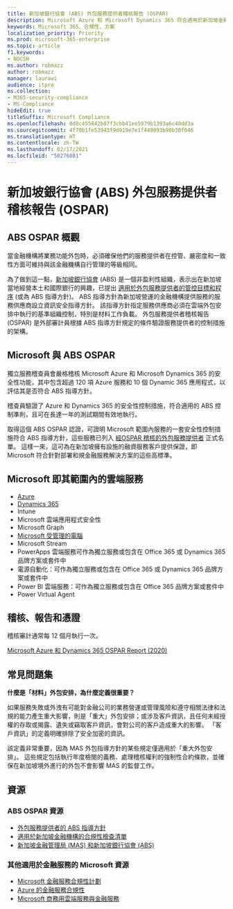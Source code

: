 ```yaml
---
title: 新加坡銀行協會 (ABS) 外包服務提供者稽核報告 (OSPAR)
description: Microsoft Azure 和 Microsoft Dynamics 365 符合適用於新加坡金融機構的服務提供者稽核報告 (OSPAR)。
keywords: Microsoft 365、合規性、方案
localization_priority: Priority
ms.prod: microsoft-365-enterprise
ms.topic: article
f1.keywords:
- NOCSH
ms.author: robmazz
author: robmazz
manager: laurawi
audience: itpro
ms.collection:
- M365-security-compliance
- MS-Compliance
hideEdit: true
titleSuffix: Microsoft Compliance
ms.openlocfilehash: 0d8c455842b07f3cbb41ee5979b1393a6c40dd3a
ms.sourcegitcommit: 4f70b1fe53943f9d919e7e1f449093b90b30f046
ms.translationtype: HT
ms.contentlocale: zh-TW
ms.lasthandoff: 02/17/2021
ms.locfileid: "50276081"
---
```

# <a name="association-of-banks-in-singapore-abs-outsourced-service-providers-audit-report-ospar"></a>新加坡銀行協會 (ABS) 外包服務提供者稽核報告 (OSPAR)

## <a name="abs-ospar-overview"></a>ABS OSPAR 概觀

當金融機構將業務功能外包時，必須確保他們的服務提供者在控管、嚴密度和一致性方面可維持與該金融機構自行管理的等級相同。

為了做到這一點，[新加坡銀行協會](https://www.abs.org.sg/about-us/our-role) (ABS) 是一個非盈利性組織，表示出在新加坡當地經營本土和國際銀行的興趣，已提出 [適用於外包服務提供者的管控目標和程序](https://abs.org.sg/docs/library/abs_outsource_guidelines.pdf) (或為 ABS 指導方針)。 ABS 指導方針為新加坡營運的金融機構提供服務的服務供應商設立資訊安全指導方針。 該指導方針指定服務供應商必須在雲端外包安排中執行的基準組織控制，特別是材料工作負載。 外包服務提供者稽核報告 (OSPAR) 是外部審計員根據 ABS 指導方針規定的條件驗證服務提供者的控制措施的架構。

## <a name="microsoft-and-abs-ospar"></a>Microsoft 與 ABS OSPAR

獨立服務稽查員會嚴格稽核 Microsoft Azure 和 Microsoft Dynamics 365 的安全性功能，其中包含超過 120 項 Azure 服務和 10 個 Dynamic 365 應用程式，以評估其是否符合 ABS 指導方針。

稽查員驗證了 Azure 和 Dynamics 365 的安全性控制措施，符合適用的 ABS 控制準則，且可在長達一年的測試期間有效地執行。

取得這個 ABS OSPAR 認證，可證明 Microsoft 範圍內服務的一套安全性控制措施符合 ABS 指導方針，這些服務已列入 [經OSPAR 稽核的外包服務提供者](https://abs.org.sg/docs/library/OSPAR_Audited_OSPs_16102020.pdf) 正式名單。 這樣一來，這可為在新加坡擁有設施的融資服務客戶提供保證，即 Microsoft 符合針對部署和規金融服務解決方案的這些高標準。

## <a name="microsoft-and-in-scope-cloud-services"></a>Microsoft 即其範圍內的雲端服務

- [Azure](https://aka.ms/AzureCompliance)
- [Dynamics 365](https://go.microsoft.com/fwlink/p/?linkid=2051700)
- Intune
- Microsoft 雲端應用程式安全性
- Microsoft Graph
- [Microsoft 受管理的電腦](/microsoft-365/managed-desktop/intro/compliance)
- Microsoft Stream
- PowerApps 雲端服務可作為獨立服務或包含在 Office 365 或 Dynamics 365 品牌方案或套件中
- 電源自動化：可作為獨立服務或包含在 Office 365 或 Dynamics 365 品牌方案或套件中
- Power BI 雲端服務：可作為獨立服務或包含在 Office 365 品牌方案或套件中
- Power Virtual Agent

## <a name="audits-reports-and-certificates"></a>稽核、報告和憑證

稽核審計通常每 12 個月執行一次。

[Microsoft Azure 和 Dynamics 365 OSPAR Report (2020)](https://aka.ms/OSPAR-Report)

## <a name="frequently-asked-questions"></a>常見問題集

**什麼是「材料」外包安排，為什麼定義很重要？**

如果服務失敗或外洩有可能對金融公司的業務營運或管理風險和遵守相關法律和法規的能力產生重大影響，則是「重大」外包安排；或涉及客戶資訊，且任何未經授權的存取或揭露、遺失或竊取客戶資訊，會對公司的客戶造成重大的影響。 「客戶資訊」的定義明確排除了安全加密的資訊。

該定義非常重要，因為 MAS 外包指導方針的某些規定僅適用於「重大外包安排」。 這些規定包括執行年度檢閱的義務、處理稽核權利的強制性合約條款，並確保在新加坡境外進行的外包不會影響 MAS 的監督工作。

## <a name="resources"></a>資源

### <a name="abs-ospar-resources"></a>ABS OSPAR 資源

- [外包服務提供者的 ABS 指導方針](https://abs.org.sg/industry-guidelines/outsourcing)
- [適用於新加坡金融機構的合規性檢查清單](https://servicetrust.microsoft.com/ViewPage/TrustDocuments?command=Download&downloadType=Document&downloadId=37557722-d5ed-419b-9365-2762982bacbf&docTab=6d000410-c9e9-11e7-9a91-892aae8839ad_Compliance_Guides)
- [新加坡金融管理局 (MAS) 和新加坡銀行協會 (ABS)](offering-mas-abs-singapore.md)

### <a name="other-microsoft-resources-for-financial-services"></a>其他適用於金融服務的 Microsoft 資源

- [Microsoft 金融服務合規性計劃](https://www.microsoft.com/download/details.aspx?id=55332)
- [Azure 的金融服務合規性](https://azure.microsoft.com/resources/videos/azurecon-2015-financial-services-compliance-in-azure/)
- [Microsoft 商務用雲端服務與金融服務](https://www.microsoft.com/trustcenter/cloudservices/financialservices)
